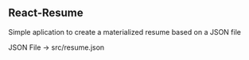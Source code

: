 ## React-Resume

Simple aplication to create a materialized resume based on a JSON file 

JSON File -> src/resume.json



